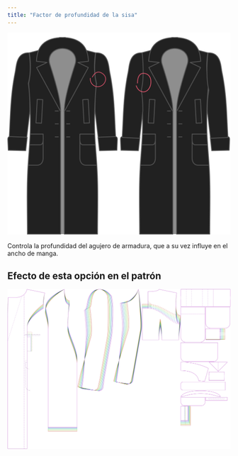 ```yaml
---
title: "Factor de profundidad de la sisa"
---
```


![Factor de profundidad de la sisa](./armholedepthfactor.svg)

Controla la profundidad del agujero de armadura, que a su vez influye en el ancho de manga.

## Efecto de esta opción en el patrón

![Esta imagen muestra el efecto de esta opción superponiendo varias variantes que tienen un valor diferente para esta opción](carlita_armholedepthfactor_sample.svg "Efecto de esta opción en el patrón")

